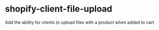# shopify-client-file-upload
Add the ability for clients to upload files with a product when added to cart
